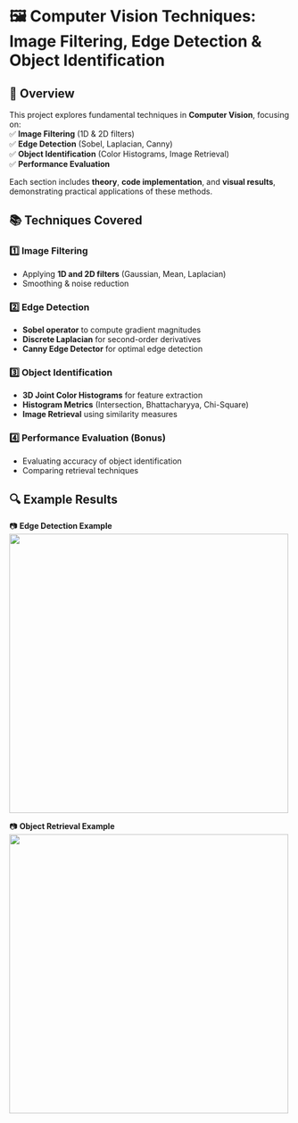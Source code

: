 # 🖼️ Computer Vision Techniques: Image Filtering, Edge Detection & Object Identification  

## 📌 Overview  
This project explores fundamental techniques in **Computer Vision**, focusing on:  
✅ **Image Filtering** (1D & 2D filters)  
✅ **Edge Detection** (Sobel, Laplacian, Canny)  
✅ **Object Identification** (Color Histograms, Image Retrieval)  
✅ **Performance Evaluation**  

Each section includes **theory**, **code implementation**, and **visual results**, demonstrating practical applications of these methods.  

## 📚 Techniques Covered  
### 1️⃣ Image Filtering  
- Applying **1D and 2D filters** (Gaussian, Mean, Laplacian)  
- Smoothing & noise reduction  

### 2️⃣ Edge Detection  
- **Sobel operator** to compute gradient magnitudes  
- **Discrete Laplacian** for second-order derivatives  
- **Canny Edge Detector** for optimal edge detection  

### 3️⃣ Object Identification  
- **3D Joint Color Histograms** for feature extraction  
- **Histogram Metrics** (Intersection, Bhattacharyya, Chi-Square)  
- **Image Retrieval** using similarity measures  

### 4️⃣ Performance Evaluation (Bonus)  
- Evaluating accuracy of object identification  
- Comparing retrieval techniques  

## 🔍 Example Results  
📷 **Edge Detection Example**  
<img src="results/edge_detection.png" width="500">  

📷 **Object Retrieval Example**  
<img src="results/image_retrieval.png" width="500">  
